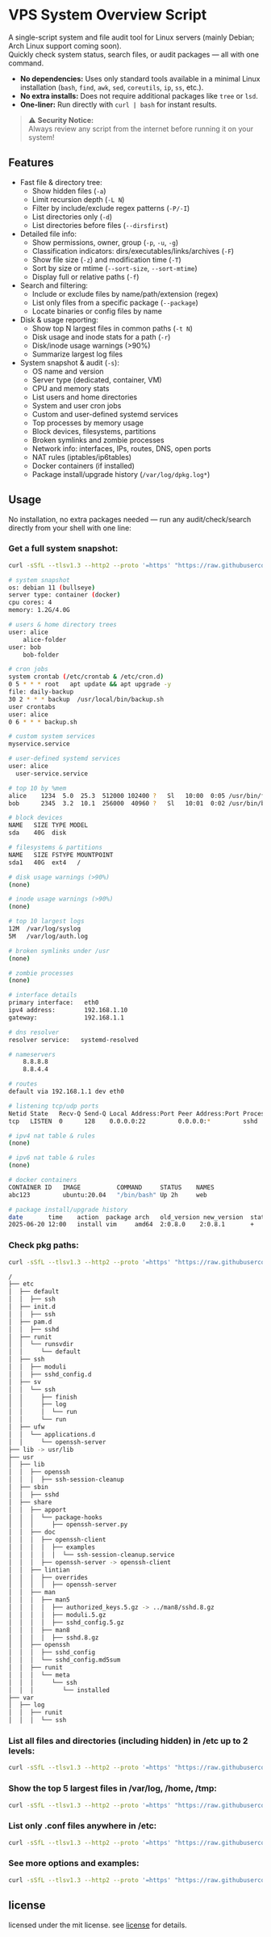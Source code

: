 # VPS System Overview Script

A single-script system and file audit tool for Linux servers (mainly Debian; Arch Linux support coming soon).  
Quickly check system status, search files, or audit packages — all with one command.

- **No dependencies:** Uses only standard tools available in a minimal Linux installation (`bash`, `find`, `awk`, `sed`, `coreutils`, `ip`, `ss`, etc.).
- **No extra installs:** Does not require additional packages like `tree` or `lsd`.
- **One-liner:** Run directly with `curl | bash` for instant results.

> ⚠️ **Security Notice:**  
> Always review any script from the internet before running it on your system!


## Features

* Fast file & directory tree:
  * Show hidden files (`-a`)
  * Limit recursion depth (`-L N`)
  * Filter by include/exclude regex patterns (`-P/-I`)
  * List directories only (`-d`)
  * List directories before files (`--dirsfirst`)
* Detailed file info:
  * Show permissions, owner, group (`-p`, `-u`, `-g`)
  * Classification indicators: dirs/executables/links/archives (`-F`)
  * Show file size (`-z`) and modification time (`-T`)
  * Sort by size or mtime (`--sort-size`, `--sort-mtime`)
  * Display full or relative paths (`-f`)
* Search and filtering:
  * Include or exclude files by name/path/extension (regex)
  * List only files from a specific package (`--package`)
  * Locate binaries or config files by name
* Disk & usage reporting:
  * Show top N largest files in common paths (`-t N`)
  * Disk usage and inode stats for a path (`-r`)
  * Disk/inode usage warnings (>90%)
  * Summarize largest log files
* System snapshot & audit (`-s`):
  * OS name and version
  * Server type (dedicated, container, VM)
  * CPU and memory stats
  * List users and home directories
  * System and user cron jobs
  * Custom and user-defined systemd services
  * Top processes by memory usage
  * Block devices, filesystems, partitions
  * Broken symlinks and zombie processes
  * Network info: interfaces, IPs, routes, DNS, open ports
  * NAT rules (iptables/ip6tables)
  * Docker containers (if installed)
  * Package install/upgrade history (`/var/log/dpkg.log*`)

## Usage
No installation, no extra packages needed — run any audit/check/search directly from your shell with one line:

### Get a full system snapshot:
```bash
curl -sSfL --tlsv1.3 --http2 --proto '=https' "https://raw.githubusercontent.com/m0nokey/vps-inspector/main/vps-inspector.sh" | bash -s -- -s
```
```bash
# system snapshot
os: debian 11 (bullseye)
server type: container (docker)
cpu cores: 4
memory: 1.2G/4.0G

# users & home directory trees
user: alice
    alice-folder
user: bob
    bob-folder

# cron jobs
system crontab (/etc/crontab & /etc/cron.d)
0 5 * * * root   apt update && apt upgrade -y
file: daily-backup
30 2 * * * backup  /usr/local/bin/backup.sh
user crontabs
user: alice
0 6 * * * backup.sh

# custom system services
myservice.service

# user-defined systemd services
user: alice
  user-service.service

# top 10 by %mem
alice    1234  5.0  25.3  512000 102400 ?   Sl   10:00  0:05 /usr/bin/foo
bob      2345  3.2  10.1  256000  40960 ?   Sl   10:01  0:02 /usr/bin/bar

# block devices
NAME   SIZE TYPE MODEL
sda    40G  disk  

# filesystems & partitions
NAME   SIZE FSTYPE MOUNTPOINT
sda1   40G  ext4   /

# disk usage warnings (>90%)
(none)

# inode usage warnings (>90%)
(none)

# top 10 largest logs
12M  /var/log/syslog
5M   /var/log/auth.log

# broken symlinks under /usr
(none)

# zombie processes
(none)

# interface details
primary interface:   eth0
ipv4 address:        192.168.1.10
gateway:             192.168.1.1

# dns resolver
resolver service:   systemd-resolved

# nameservers
    8.8.8.8
    8.8.4.4

# routes
default via 192.168.1.1 dev eth0

# listening tcp/udp ports
Netid State   Recv-Q Send-Q Local Address:Port Peer Address:Port Process
tcp   LISTEN  0      128    0.0.0.0:22         0.0.0.0:*         sshd

# ipv4 nat table & rules
(none)

# ipv6 nat table & rules
(none)

# docker containers
CONTAINER ID   IMAGE          COMMAND     STATUS    NAMES
abc123         ubuntu:20.04   "/bin/bash" Up 2h     web

# package install/upgrade history
date       time    action  package arch   old_version new_version  status
2025-06-20 12:00   install vim     amd64  2:0.8.0    2:0.8.1       + 
```

### Check pkg paths:
```bash
curl -sSfL --tlsv1.3 --http2 --proto '=https' "https://raw.githubusercontent.com/m0nokey/vps-inspector/main/vps-inspector.sh" | bash -s -- --package openssh-server
```
```bash
/
├── etc
│  ├── default
│  │  ├── ssh
│  ├── init.d
│  │  ├── ssh
│  ├── pam.d
│  │  ├── sshd
│  ├── runit
│  │  └── runsvdir
│  │     └── default
│  ├── ssh
│  │  ├── moduli
│  │  ├── sshd_config.d
│  ├── sv
│  │  └── ssh
│  │     ├── finish
│  │     ├── log
│  │     │  └── run
│  │     └── run
│  ├── ufw
│  │  └── applications.d
│  │     └── openssh-server
├── lib -> usr/lib 
├── usr
│  ├── lib
│  │  ├── openssh
│  │  │  ├── ssh-session-cleanup
│  ├── sbin
│  │  ├── sshd
│  ├── share
│  │  ├── apport
│  │  │  └── package-hooks
│  │  │     ├── openssh-server.py
│  │  ├── doc
│  │  │  ├── openssh-client
│  │  │  │  ├── examples
│  │  │  │  │  └── ssh-session-cleanup.service
│  │  │  ├── openssh-server -> openssh-client 
│  │  ├── lintian
│  │  │  ├── overrides
│  │  │  │  ├── openssh-server
│  │  ├── man
│  │  │  ├── man5
│  │  │  │  ├── authorized_keys.5.gz -> ../man8/sshd.8.gz 
│  │  │  │  ├── moduli.5.gz
│  │  │  │  ├── sshd_config.5.gz
│  │  │  ├── man8
│  │  │  │  ├── sshd.8.gz
│  │  ├── openssh
│  │  │  ├── sshd_config
│  │  │  └── sshd_config.md5sum
│  │  ├── runit
│  │  │  └── meta
│  │  │     └── ssh
│  │  │        └── installed
├── var
│  ├── log
│  │  ├── runit
│  │  │  └── ssh
```

### List all files and directories (including hidden) in /etc up to 2 levels:
```bash
curl -sSfL --tlsv1.3 --http2 --proto '=https' "https://raw.githubusercontent.com/m0nokey/vps-inspector/main/vps-inspector.sh" | bash -s -- -a -L 2 /etc
```
### Show the top 5 largest files in /var/log, /home, /tmp:
```bash
curl -sSfL --tlsv1.3 --http2 --proto '=https' "https://raw.githubusercontent.com/m0nokey/vps-inspector/main/vps-inspector.sh" | bash -s -- -t 5
```
### List only .conf files anywhere in /etc:
```bash
curl -sSfL --tlsv1.3 --http2 --proto '=https' "https://raw.githubusercontent.com/m0nokey/vps-inspector/main/vps-inspector.sh" | bash -s -- -P '\.conf$' /etc
```
### See more options and examples:
```bash
curl -sSfL --tlsv1.3 --http2 --proto '=https' "https://raw.githubusercontent.com/m0nokey/vps-inspector/main/vps-inspector.sh" | bash -s -- -h
```


## license

licensed under the mit license. see [license](./LICENSE) for details.
